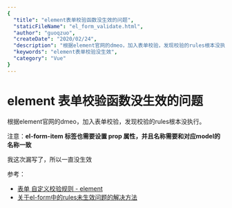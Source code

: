 ```yaml
---
{
  "title": "element表单校验函数没生效的问题",
  "staticFileName": "el_form_validate.html",
  "author": "guoqzuo",
  "createDate": "2020/02/24",
  "description": "根据element官网的dmeo，加入表单校验，发现校验的rules根本没执行。注意：el-form-item 标签也需要设置 prop 属性，并且名称需要和对应model的名称一致，我这次漏写了，所以一直没生效",
  "keywords": "element表单校验没生效",
  "category": "Vue"
}
---
```


# element 表单校验函数没生效的问题

根据element官网的dmeo，加入表单校验，发现校验的rules根本没执行。

注意：**el-form-item 标签也需要设置 prop 属性，并且名称需要和对应model的名称一致**

我这次漏写了，所以一直没生效

参考：
- [表单 自定义校验规则 - element](https://element.eleme.cn/#/zh-CN/component/form#zi-ding-yi-xiao-yan-gui-ze)
- [关于el-form中的rules未生效问题的解决方法](https://blog.csdn.net/qq_36070288/article/details/88683747)

